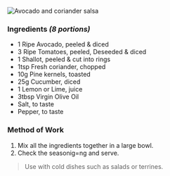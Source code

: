 ![Avocado and coriander salsa](resource:assets/images/stocksoupssauces/avocadoCorianderSalsa.png)

### **Ingredients** *(8 portions)*
- 1 Ripe Avocado, peeled & diced
- 3 Ripe Tomatoes, peeled, Deseeded & diced
- 1 Shallot, peeled & cut into rings
- 1tsp Fresh coriander, chopped
- 10g Pine kernels, toasted
- 25g Cucumber, diced
- 1 Lemon or Lime, juice
- 3tbsp Virgin Olive Oil
- Salt, to taste
- Pepper, to taste


### **Method of Work**
1. Mix all the ingredients together in a large bowl.
2. Check the seasonig=ng and serve.

>Use with cold dishes such as salads or terrines.